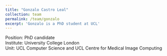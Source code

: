 ```yaml
---
title: "Gonzalo Castro Leal"
collection: team
permalink: /team/gonzalo
excerpt: 'Gonzalo is a PhD student at UCL'
---
```


Position: PhD candidate<br/>
Institute: University College London<br/>
Unit: UCL Computer Science and UCL Centre for Medical Image Computing
